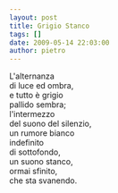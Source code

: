 ```yaml
---
layout: post
title: Grigio Stanco
tags: []
date: 2009-05-14 22:03:00
author: pietro
---
```

L'alternanza<br/>di luce ed ombra,<br/>e tutto è grigio<br/>pallido sembra;<br/>l'intermezzo<br/>del suono del silenzio,<br/>un rumore bianco<br/>indefinito<br/>di sottofondo,<br/>un suono stanco,<br/>ormai sfinito,<br/>che sta svanendo.
